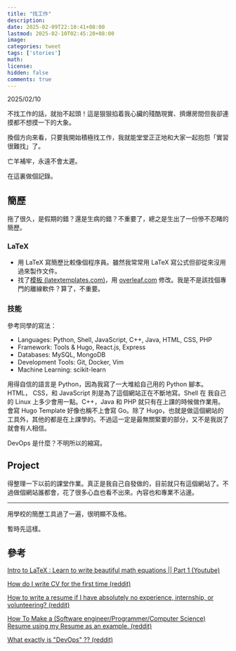 ```yaml
---
title: "找工作"
description: 
date: 2025-02-09T22:10:41+08:00
lastmod: 2025-02-10T02:45:20+08:00
image: 
categories: tweet
tags: ['stories']
math: 
license: 
hidden: false
comments: true
---
```


2025/02/10

不找工作的話，就抬不起頭！這是狠狠掐着我心臟的殘酷現實、擠爆房間但我卻連摸都不想摸一下的大象。

換個方向來看，只要我開始積極找工作，我就能堂堂正正地和大家一起抱怨「實習很難找」了。

亡羊補牢，永遠不會太遲。

在這裏做個記錄。

## 簡歷
拖了很久，是假期的錯？還是生病的錯？不重要了，總之是生出了一份慘不忍睹的簡歷。

### LaTeX
- 用 LaTeX 寫簡歷比較像個程序員。雖然我常常用 LaTeX 寫公式但卻從來沒用過來製作文件。
- 找了[模板 (latextemplates.com)](https://www.latextemplates.com/template/medium-length-professional-cv)，用 [overleaf.com](https://www.overleaf.com) 修改。我是不是該找個專門的離線軟件？算了，不重要。

### 技能
參考同學的寫法：
- Languages: Python, Shell, JavaScript, C++, Java, HTML, CSS, PHP
- Framework:  Tools & Hugo, React.js, Express
- Databases: MySQL, MongoDB
- Development Tools:  Git, Docker, Vim
- Machine Learning: scikit-learn

用得自信的語言是 Python，因為我寫了一大堆給自己用的 Python 腳本。HTML， CSS，和 JavaScript 則是為了這個網站正在不斷地寫。Shell 在 我自己的 Linux 上多少會用一點。C++，Java 和 PHP 就只有在上課的時候做作業用。會寫 Hugo Template 好像也稱不上會寫 Go。除了 Hugo，也就是做這個網站的工具外，其他的都是在上課學的。不過這一定是最無關緊要的部分，又不是我説了就會有人相信。

DevOps 是什麼？不明所以的縮寫。


## Project
得整理一下以前的課堂作業。真正是我自己自發做的，目前就只有這個網站了。不過做個網站誰都會，花了很多心血也看不出來。內容也和專業不沾邊。

***
用學校的簡歷工具過了一遍，很明顯不及格。

暫時先這樣。

## 參考
[Intro to LaTeX : Learn to write beautiful math equations || Part 1 (Youtube)](https://www.youtube.com/watch?v=Jp0lPj2-DQA)

[How do I write CV for the first time (reddit)](https://old.reddit.com/r/resumes/comments/utv9uw/how_do_i_write_a_cv_for_the_first_time/)

[How to write a resume if I have absolutely no experience, internship, or volunteering? (reddit)](https://old.reddit.com/r/resumes/comments/tis0yn/how_to_write_a_resume_if_i_have_absolutely_no/)

[How To Make a (Software engineer/Programmer/Computer Science) Resume using my Resume as an example. (reddit)](https://old.reddit.com/r/resumes/comments/873kmq/advice_how_to_make_a_software/)

[What exactly is "DevOps" ?? (reddit)](https://old.reddit.com/r/devops/comments/vfxmxv/what_exactly_is_devops/)



